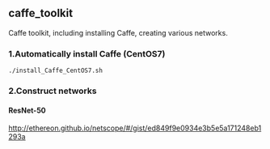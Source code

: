 ## caffe_toolkit
Caffe toolkit, including installing Caffe, creating various networks.<br>

### 1.Automatically install Caffe (CentOS7)
```
./install_Caffe_CentOS7.sh
```
### 2.Construct networks

#### ResNet-50
http://ethereon.github.io/netscope/#/gist/ed849f9e0934e3b5e5a171248eb1293a


